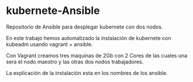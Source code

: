 # kubernete-Ansible
Repositorio de Ansible para desplegar kubernete con dos nodos.

En este trabajo hemos automatizado la instalación de kubernete con kubeadm usando vagrant + ansible.

Con Vagrant creamos tres maquinas de 2Gb con 2 Cores de las cuales una sera el nodo maestro y las otras dos nodos trabajadores.

La explicación de la instalación esta en los nombres de los ansible.